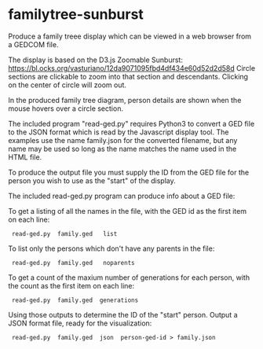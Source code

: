 # familytree-sunburst
Produce a family treee display which can be viewed in a web browser
from a GEDCOM file.

The display is based on the D3.js Zoomable Sunburst:
https://bl.ocks.org/vasturiano/12da9071095fbd4df434e60d52d2d58d
  Circle sections are clickable to zoom into that section and descendants.
Clicking on the center of circle will zoom out.

In the produced family tree diagram, person details are shown when the mouse
hovers over a circle section.

The included program "read-ged.py" requires Python3 to convert a GED file
to the JSON format which is read by the Javascript display tool.
   The examples use the name family.json for the converted filename, but any
name may be used so long as the name matches the name used in the HTML file.

To produce the output file you must supply the ID from the GED file for the
person you wish to use as the "start" of the display.

The included read-ged.py program can produce info about a GED file:

To get a listing of all the names in the file, with the
GED id as the first item on each line:

     read-ged.py  family.ged   list
	 
To list only the persons which don't have any parents in the file:

     read-ged.py  family.ged   noparents

To get a count of the maxium number of generations for each person,
with the count as the first item on each line:

     read-ged.py  family.ged  generations

Using those outputs to determine the ID of the "start" person.
Output a JSON format file, ready for the visualization:

     read-ged.py  family.ged  json  person-ged-id > family.json
